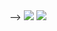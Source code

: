 <!-- [![Typing SVG](https://readme-typing-svg.herokuapp.com?font=&size=50&duration=1000&color=20D3FC&center=true&vCenter=true&width=1000&lines=Scroll+Down)](#)
<!-- Image Map Generated by http://www.image-map.net/ --> -->

<!-- ScrollDown -->

<img src="https://github.com/z-bj/z-bj/blob/master/img/iceberg-react1.jpg" >

<!-- BACKGROUND -->
<img src="https://github.com/z-bj/z-bj/blob/master/img/iceberg-react1.jpg" usemap="#image-map">

<map name="image-map">
    <area target="_blank" alt="My Linkedin" title="My Linkedin" href="https://www.linkedin.com/in/zakariabeji/" coords="777,3039,500,3131" shape="rect">
</map>


